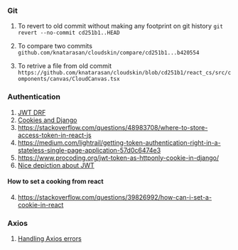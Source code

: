 ### Git
1. To revert to old commit without making any footprint on git history
`git revert --no-commit cd251b1..HEAD`

2. To compare two commits
   `github.com/knatarasan/cloudskin/compare/cd251b1...b420554`

3. To retrive a file from old commit
   `https://github.com/knatarasan/cloudskin/blob/cd251b1/react_cs/src/components/canvas/CloudCanvas.tsx`
   

### Authentication
1. [JWT DRF](https://briancaffey.github.io/ru/2021/08/07/authenticating-requests-with-jwt-tokens-stored-in-httponly-cookies-in-django/) 
2. [Cookies and Django](https://medium.com/@maester_sheeps/sessions-in-django-30d538dac81)
2. https://stackoverflow.com/questions/48983708/where-to-store-access-token-in-react-js
3. https://medium.com/lightrail/getting-token-authentication-right-in-a-stateless-single-page-application-57d0c6474e3
4. https://www.procoding.org/jwt-token-as-httponly-cookie-in-django/
5. [Nice depiction about JWT](https://auth0.com/learn/json-web-tokens)


#### How to set a cooking from react
4. https://stackoverflow.com/questions/39826992/how-can-i-set-a-cookie-in-react

### Axios
1. [Handling Axios errors](https://stackabuse.com/handling-errors-with-axios/)
